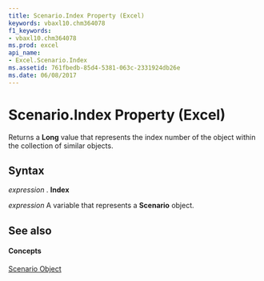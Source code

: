 ```yaml
---
title: Scenario.Index Property (Excel)
keywords: vbaxl10.chm364078
f1_keywords:
- vbaxl10.chm364078
ms.prod: excel
api_name:
- Excel.Scenario.Index
ms.assetid: 761fbedb-85d4-5381-063c-2331924db26e
ms.date: 06/08/2017
---
```



# Scenario.Index Property (Excel)

Returns a  **Long** value that represents the index number of the object within the collection of similar objects.


## Syntax

 _expression_ . **Index**

 _expression_ A variable that represents a **Scenario** object.


## See also


#### Concepts


[Scenario Object](scenario-object-excel.md)

